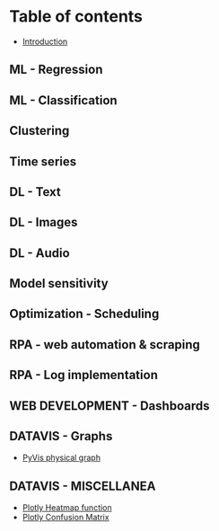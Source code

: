 # Table of contents

* [Introduction](README.md)

## ML - Regression

## ML - Classification

## Clustering

## Time series

## DL - Text

## DL - Images

## DL - Audio

## Model sensitivity

## Optimization - Scheduling

## RPA - web automation & scraping

## RPA - Log implementation

## WEB DEVELOPMENT - Dashboards

## DATAVIS - Graphs <a id="data-vis-graphs"></a>

* [PyVis physical graph](data-vis-graphs/untitled.md)

## DATAVIS - MISCELLANEA

* [Plotly Heatmap function](datavis-miscellanea/plotly_heatmap_function.md)
* [Plotly Confusion Matrix](datavis-miscellanea/plotly-confusion-matrix.md)

